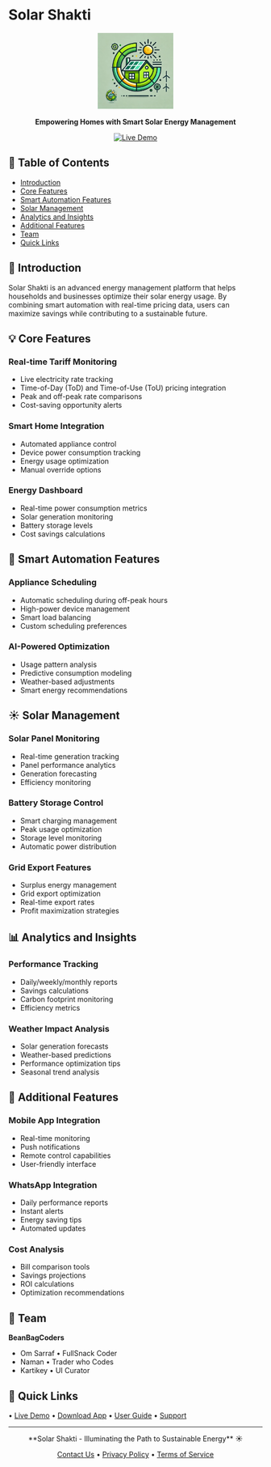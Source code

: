 # Solar Shakti

<div align="center">
  <img src="https://raw.githubusercontent.com/itsOmSarraf/solar-shakti/refs/heads/main/public/icons/icon.png?token=GHSAT0AAAAAACZAJDMFHGVZY2LXQ6M3EKQEZ2SAHBQ" alt="Solar Shakti Logo" width="150"/>
  
  **Empowering Homes with Smart Solar Energy Management**
  
  [![Live Demo](https://img.shields.io/badge/Live-Demo-brightgreen.svg)](https://solar-shakti.vercel.app/)
</div>

## 📑 Table of Contents

- [Introduction](#-introduction)
- [Core Features](#-core-features)
- [Smart Automation Features](#-smart-automation-features)
- [Solar Management](#-solar-management)
- [Analytics and Insights](#-analytics-and-insights)
- [Additional Features](#-additional-features)
- [Team](#-team)
- [Quick Links](#-quick-links)

## 🌟 Introduction

Solar Shakti is an advanced energy management platform that helps households and businesses optimize their solar energy usage. By combining smart automation with real-time pricing data, users can maximize savings while contributing to a sustainable future.

## 💡 Core Features

### Real-time Tariff Monitoring
- Live electricity rate tracking
- Time-of-Day (ToD) and Time-of-Use (ToU) pricing integration
- Peak and off-peak rate comparisons
- Cost-saving opportunity alerts

### Smart Home Integration
- Automated appliance control
- Device power consumption tracking
- Energy usage optimization
- Manual override options

### Energy Dashboard
- Real-time power consumption metrics
- Solar generation monitoring
- Battery storage levels
- Cost savings calculations

## 🤖 Smart Automation Features

### Appliance Scheduling
- Automatic scheduling during off-peak hours
- High-power device management
- Smart load balancing
- Custom scheduling preferences

### AI-Powered Optimization
- Usage pattern analysis
- Predictive consumption modeling
- Weather-based adjustments
- Smart energy recommendations

## ☀️ Solar Management

### Solar Panel Monitoring
- Real-time generation tracking
- Panel performance analytics
- Generation forecasting
- Efficiency monitoring

### Battery Storage Control
- Smart charging management
- Peak usage optimization
- Storage level monitoring
- Automatic power distribution

### Grid Export Features
- Surplus energy management
- Grid export optimization
- Real-time export rates
- Profit maximization strategies

## 📊 Analytics and Insights

### Performance Tracking
- Daily/weekly/monthly reports
- Savings calculations
- Carbon footprint monitoring
- Efficiency metrics

### Weather Impact Analysis
- Solar generation forecasts
- Weather-based predictions
- Performance optimization tips
- Seasonal trend analysis

## 📱 Additional Features

### Mobile App Integration
- Real-time monitoring
- Push notifications
- Remote control capabilities
- User-friendly interface

### WhatsApp Integration
- Daily performance reports
- Instant alerts
- Energy saving tips
- Automated updates

### Cost Analysis
- Bill comparison tools
- Savings projections
- ROI calculations
- Optimization recommendations

## 👥 Team

**BeanBagCoders**
- Om Sarraf • FullSnack Coder
- Naman • Trader who Codes
- Kartikey • UI Curator

## 🔗 Quick Links

• [Live Demo](https://solar-shakti.vercel.app/)
• [Download App](#)
• [User Guide](#)
• [Support](#)

---

<div align="center">
  **Solar Shakti - Illuminating the Path to Sustainable Energy** ☀️
  
  [Contact Us](mailto:contact@solarshakti.com) • [Privacy Policy](#) • [Terms of Service](#)
</div>
